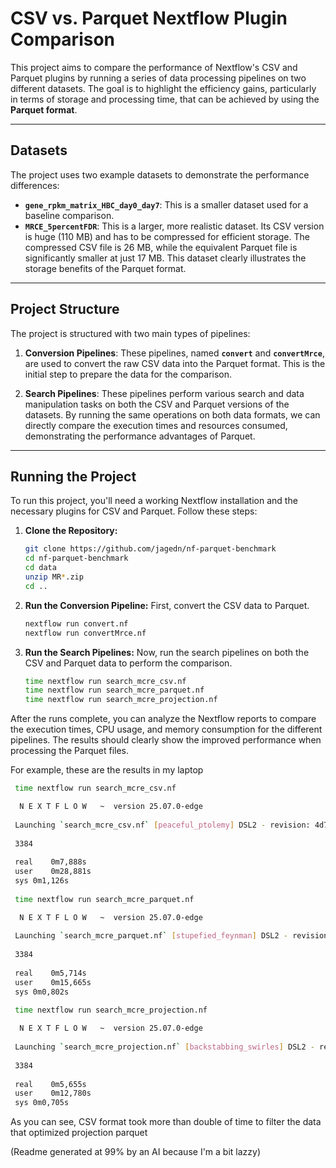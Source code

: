 # CSV vs. Parquet Nextflow Plugin Comparison

This project aims to compare the performance of Nextflow's CSV and Parquet plugins by running a series of data processing pipelines on two different datasets. The goal is to highlight the efficiency gains, particularly in terms of storage and processing time, that can be achieved by using the **Parquet format**.

-----

## Datasets

The project uses two example datasets to demonstrate the performance differences:

* **`gene_rpkm_matrix_HBC_day0_day7`**: This is a smaller dataset used for a baseline comparison.
* **`MRCE_5percentFDR`**: This is a larger, more realistic dataset. Its CSV version is huge (110 MB) and has to be compressed for efficient storage. The compressed CSV file is 26 MB, while the equivalent Parquet file is significantly smaller at just 17 MB. This dataset clearly illustrates the storage benefits of the Parquet format.

-----

## Project Structure

The project is structured with two main types of pipelines:

1.  **Conversion Pipelines**: These pipelines, named **`convert`** and **`convertMrce`**, are used to convert the raw CSV data into the Parquet format. This is the initial step to prepare the data for the comparison.

2.  **Search Pipelines**: These pipelines perform various search and data manipulation tasks on both the CSV and Parquet versions of the datasets. By running the same operations on both data formats, we can directly compare the execution times and resources consumed, demonstrating the performance advantages of Parquet.

-----

## Running the Project

To run this project, you'll need a working Nextflow installation and the necessary plugins for CSV and Parquet. Follow these steps:

1.  **Clone the Repository:**

    ```bash
    git clone https://github.com/jagedn/nf-parquet-benchmark 
    cd nf-parquet-benchmark
    cd data
    unzip MR*.zip
    cd .. 
    ```

2.  **Run the Conversion Pipeline:** First, convert the CSV data to Parquet.

    ```bash
    nextflow run convert.nf
    nextflow run convertMrce.nf
    ```

3.  **Run the Search Pipelines:** Now, run the search pipelines on both the CSV and Parquet data to perform the comparison.

    ```bash
    time nextflow run search_mcre_csv.nf
    time nextflow run search_mcre_parquet.nf
    time nextflow run search_mcre_projection.nf
    ```

After the runs complete, you can analyze the Nextflow reports to compare the execution times, CPU usage, and memory consumption for the different pipelines. The results should clearly show the improved performance when processing the Parquet files.

For example, these are the results in my laptop

   ```bash
    time nextflow run search_mcre_csv.nf
   
     N E X T F L O W   ~  version 25.07.0-edge
    
    Launching `search_mcre_csv.nf` [peaceful_ptolemy] DSL2 - revision: 4d70b72f7c
    
    3384
    
    real	0m7,888s
    user	0m28,881s
    sys	0m1,126s
    
    time nextflow run search_mcre_parquet.nf

     N E X T F L O W   ~  version 25.07.0-edge
    
    Launching `search_mcre_parquet.nf` [stupefied_feynman] DSL2 - revision: 4f9460e097
    
    3384
    
    real	0m5,714s
    user	0m15,665s
    sys	0m0,802s

    time nextflow run search_mcre_projection.nf
    
     N E X T F L O W   ~  version 25.07.0-edge
    
    Launching `search_mcre_projection.nf` [backstabbing_swirles] DSL2 - revision: 8704ffa7f3
    
    3384
    
    real	0m5,655s
    user	0m12,780s
    sys	0m0,705s
   ```

As you can see, CSV format took more than double of time to filter the data that optimized projection parquet 

(Readme generated at 99% by an AI because I'm a bit lazzy)